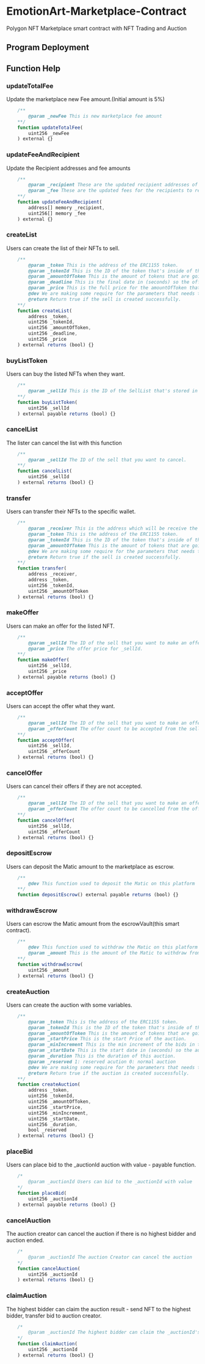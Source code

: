 # EmotionArt-Marketplace-Contract
Polygon NFT Marketplace smart contract with NFT Trading and Auction

## Program Deployment

## Function Help

### updateTotalFee
Update the marketplace new Fee amount.(Initial amount is 5%)
```js
    /**
        @param _newFee This is new marketplace fee amount
    **/
    function updateTotalFee(
        uint256 _newFee
    ) external {}
```

### updateFeeAndRecipient
Update the Recipient addresses and fee amounts
```js
    /** 
        @param _recipient These are the updated recipient addresses of the fees.
        @param _fee These are the updated fees for the recipients to receive.
    **/
    function updateFeeAndRecipient(
        address[] memory _recipient, 
        uint256[] memory _fee
    ) external {}
```

### createList
Users can create the list of their NFTs to sell.
```js
    /** 
        @param _token This is the address of the ERC1155 token.
        @param _tokenId This is the ID of the token that's inside of the ERC1155 token.
        @param _amountOfToken This is the amount of tokens that are going to be sold in the offer.
        @param _deadline This is the final date in (seconds) so the offer ends.
        @param _price This is the full price for the amountOfToken that user passed as the param.
        @dev We are making some require for the parameters that needs to be required.
        @return Return true if the sell is created successfully.
    **/
    function createList(
        address _token,
        uint256 _tokenId,
        uint256 _amountOfToken,
        uint256 _deadline,
        uint256 _price
    ) external returns (bool) {}
```

### buyListToken
Users can buy the listed NFTs when they want.
```js
    /**
        @param _sellId This is the ID of the SellList that's stored in mapping function.
    **/
    function buyListToken(
        uint256 _sellId
    ) external payable returns (bool) {}
```

### cancelList
The lister can cancel the list with this function
```js
    /** 
        @param _sellId The ID of the sell that you want to cancel.
    **/
    function cancelList(
        uint256 _sellId
    ) external returns (bool) {}
```

### transfer
Users can transfer their NFTs to the specific wallet.
```js
    /**
        @param _receiver This is the address which will be receive the token.
        @param _token This is the address of the ERC1155 token.
        @param _tokenId This is the ID of the token that's inside of the ERC1155 token.
        @param _amountOfToken This is the amount of tokens that are going to be transferred.
        @dev We are making some require for the parameters that needs to be required.
        @return Return true if the sell is created successfully.
    **/
    function transfer(
        address _receiver,
        address _token,
        uint256 _tokenId,
        uint256 _amountOfToken
    ) external returns (bool) {}
```

### makeOffer
Users can make an offer for the listed NFT.
```js
    /**
        @param _sellId The ID of the sell that you want to make an offer.
        @param _price The offer price for _sellId.
    **/
    function makeOffer(
        uint256 _sellId,
        uint256 _price
    ) external payable returns (bool) {}
```

### acceptOffer
Users can accept the offer what they want.
```js
    /**
        @param _sellId The ID of the sell that you want to make an offer.
        @param _offerCount The offer count to be accepted from the seller.
    **/
    function acceptOffer(
        uint256 _sellId,
        uint256 _offerCount
    ) external returns (bool) {}
```

### cancelOffer
Users can cancel their offers if they are not accepted.
```js
    /**
        @param _sellId The ID of the sell that you want to make an offer.
        @param _offerCount The offer count to be cancelled from the offerAddress.
    **/
    function cancelOffer(
        uint256 _sellId,
        uint256 _offerCount
    ) external returns (bool) {}
```

### depositEscrow
Users can deposit the Matic amount to the marketplace as escrow.
```js
    /**
        @dev This function used to deposit the Matic on this platform 
    **/
    function depositEscrow() external payable returns (bool) {}
```

### withdrawEscrow
Users can escrow the Matic amount from the escrowVault(this smart contract).
```js
    /**
        @dev This function used to withdraw the Matic on this platform 
        @param _amount This is the amount of the Matic to withdraw from the marketplace
    **/
    function withdrawEscrow(
        uint256 _amount
    ) external returns (bool) {}
```

### createAuction
Users can create the auction with some variables.
```js
    /** 
        @param _token This is the address of the ERC1155 token.
        @param _tokenId This is the ID of the token that's inside of the ERC1155 token.
        @param _amountOfToken This is the amount of tokens that are going to be created in auction.
        @param _startPrice This is the start Price of the auction.
        @param _minIncrement This is the min increment of the bids in this auction.
        @param _startDate This is the start date in (seconds) so the auction starts.
        @param _duration This is the duration of this auction.
        @param _reserved 1: reserved acution 0: normal auction
        @dev We are making some require for the parameters that needs to be required.
        @return Return true if the auction is created successfully.
    **/
    function createAuction(
        address _token,
        uint256 _tokenId,
        uint256 _amountOfToken,
        uint256 _startPrice,
        uint256 _minIncrement,
        uint256 _startDate,
        uint256 _duration,
        bool _reserved
    ) external returns (bool) {}
```

### placeBid
Users can place bid to the _auctionId auction with value - payable function.
```js
    /*
        @param _auctionId Users can bid to the _auctionId with value
    */
    function placeBid(
        uint256 _auctionId
    ) external payable returns (bool) {}
```

### cancelAuction
The auction creator can cancel the auction if there is no highest bidder and auction ended.
```js
    /*
        @param _auctionId The auction Creator can cancel the auction
    */
    function cancelAuction(
        uint256 _auctionId
    ) external returns (bool) {}
```

### claimAuction
The highest bidder can claim the auction result - send NFT to the highest bidder, transfer bid to auction creator.
```js
    /*
        @param _auctionId The highest bidder can claim the _auctionId's result
    */
    function claimAuction(
        uint256 _auctionId
    ) external returns (bool) {}
```